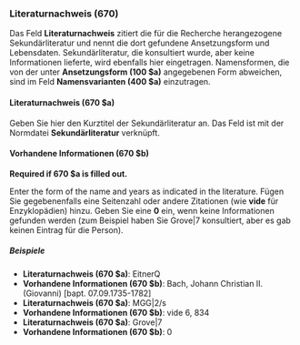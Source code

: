 ### Literaturnachweis (670)

Das Feld **Literaturnachweis** zitiert die für die Recherche herangezogene Sekundärliteratur und nennt die dort gefundene Ansetzungsform und Lebensdaten. Sekundärliteratur, die konsultiert wurde, aber keine Informationen lieferte, wird ebenfalls hier eingetragen. Namensformen, die von der unter **Ansetzungsform (100 $a)** angegebenen Form abweichen, sind im Feld **Namensvarianten (400 $a)** einzutragen.

#### Literaturnachweis (670 $a)

Geben Sie hier den Kurztitel der Sekundärliteratur an. Das Feld ist mit der Normdatei **Sekundärliteratur** verknüpft.

#### Vorhandene Informationen (670 $b)

**Required if 670 $a is filled out.**

Enter the form of the name and years as indicated in the literature. Fügen Sie gegebenenfalls eine Seitenzahl oder andere Zitationen (wie **vide** für Enzyklopädien) hinzu. Geben Sie eine **0** ein, wenn keine Informationen gefunden werden (zum Beispiel haben Sie Grove\|7 konsultiert, aber es gab keinen Eintrag für die Person).

##### Beispiele

- **Literaturnachweis (670 $a)**: EitnerQ
- **Vorhandene Informationen (670 $b)**: Bach, Johann Christian II. (Giovanni) [bapt. 07.09.1735-1782]
- **Literaturnachweis (670 $a)**: MGG\|2/s
- **Vorhandene Informationen (670 $b)**: vide 6, 834
- **Literaturnachweis (670 $a)**: Grove\|7
- **Vorhandene Informationen (670 $b)**: 0
